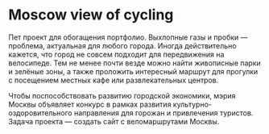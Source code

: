 # Moscow view of cycling 

Пет проект для обогащения портфолио. Выхлопные газы и пробки — проблема, актуальная для любого города. Иногда действительно кажется, что город не совсем подходит для передвижения на велосипеде. Тем не менее почти везде можно найти живописные парки и зелёные зоны, а также проложить интересный маршрут для прогулки с посещением местных кафе или развлекательных центров.

Чтобы поспособствовать развитию городской экономики, мэрия Москвы объявляет конкурс в рамках развития культурно-оздоровительного направления для горожан и привлечения туристов. Задача проекта — создать сайт с веломаршрутами Москвы.